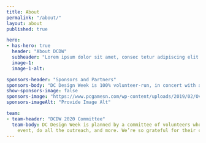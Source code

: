 ```yaml
---
title: About
permalink: "/about/"
layout: about
published: true

hero:
- has-hero: true
  header: "About DCDW"
  subheader: "Lorem ipsum dolor sit amet, consec tetur adipiscing elit. Vivamus et quam finibus, auctor arcu eu, consec tetur erat. Mauris vitae arcu quis nunc varius mollis. Integer nibh tellus, mollis nec luctus sed."
  image-1: 
  image-1-alt: 

sponsors-header: "Sponsors and Partners"
sponsors-body: "DC Design Week is 100% volunteer-run, in concert with a consortium of local associations, meetup groups, and small businesses. We’re looking for sponsors who can help ensure every event is as accessible and inclusive as possible, whether through donations or in-kind gifts. If you’re interested in partnering with DC Design Week this year, let us know."
show-sponsors-image: false
sponsors-image: "https://www.pcgamesn.com/wp-content/uploads/2019/02/Overwatch-Baptiste-Abilities.jpg"
sponsors-imageAlt: "Provide Image Alt"

team:
- team-header: "DCDW 2020 Committee"
  team-body: DC Design Week is planned by a committee of volunteers who plan each
    event, do all the outreach, and more. We’re so grateful for their contributions.
---
```

